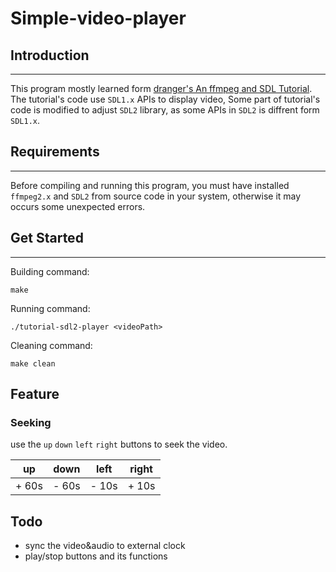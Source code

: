 Simple-video-player
===============
## Introduction
---
This program mostly learned form [dranger's An ffmpeg and SDL Tutorial](http://dranger.com/ffmpeg/). The tutorial's code use `SDL1.x` APIs to display video, Some part of tutorial's code is modified to adjust `SDL2` library, as some APIs in `SDL2` is diffrent form `SDL1.x`.

## Requirements
---

Before compiling and running this program, you must have installed `ffmpeg2.x` and `SDL2` from source code in your system, otherwise it may occurs some unexpected errors.

## Get Started
---
Building command:

	make

Running command:

	./tutorial-sdl2-player <videoPath>
	
Cleaning command:

	make clean
	

## Feature
### Seeking
use the `up` `down` `left` `right` buttons to seek the video.

up | down | left | right     |
-- | ---- | ---- | --------- |
+ 60s | - 60s  | - 10s | + 10s |



## Todo
- sync the video&audio to external clock
- play/stop buttons and its functions

